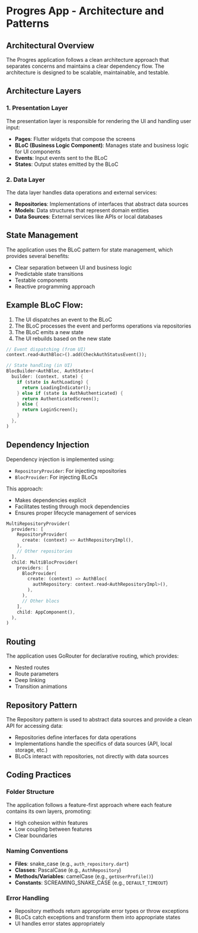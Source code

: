 # Progres App - Architecture and Patterns

## Architectural Overview

The Progres application follows a clean architecture approach that separates concerns and maintains a clear dependency flow. The architecture is designed to be scalable, maintainable, and testable.

## Architecture Layers

### 1. Presentation Layer

The presentation layer is responsible for rendering the UI and handling user input:

- **Pages**: Flutter widgets that compose the screens
- **BLoC (Business Logic Component)**: Manages state and business logic for UI components
- **Events**: Input events sent to the BLoC
- **States**: Output states emitted by the BLoC

### 2. Data Layer

The data layer handles data operations and external services:

- **Repositories**: Implementations of interfaces that abstract data sources
- **Models**: Data structures that represent domain entities
- **Data Sources**: External services like APIs or local databases

## State Management

The application uses the BLoC pattern for state management, which provides several benefits:

- Clear separation between UI and business logic
- Predictable state transitions
- Testable components
- Reactive programming approach

## Example BLoC Flow:

1. The UI dispatches an event to the BLoC
2. The BLoC processes the event and performs operations via repositories
3. The BLoC emits a new state
4. The UI rebuilds based on the new state

```dart
// Event dispatching (from UI)
context.read<AuthBloc>().add(CheckAuthStatusEvent());

// State handling (in UI)
BlocBuilder<AuthBloc, AuthState>(
  builder: (context, state) {
    if (state is AuthLoading) {
      return LoadingIndicator();
    } else if (state is AuthAuthenticated) {
      return AuthenticatedScreen();
    } else {
      return LoginScreen();
    }
  },
)
```

## Dependency Injection

Dependency injection is implemented using:

- `RepositoryProvider`: For injecting repositories
- `BlocProvider`: For injecting BLoCs

This approach:
- Makes dependencies explicit
- Facilitates testing through mock dependencies
- Ensures proper lifecycle management of services

```dart
MultiRepositoryProvider(
  providers: [
    RepositoryProvider(
      create: (context) => AuthRepositoryImpl(),
    ),
    // Other repositories
  ],
  child: MultiBlocProvider(
    providers: [
      BlocProvider(
        create: (context) => AuthBloc(
          authRepository: context.read<AuthRepositoryImpl>(),
        ),
      ),
      // Other blocs
    ],
    child: AppComponent(),
  ),
)
```

## Routing

The application uses GoRouter for declarative routing, which provides:

- Nested routes
- Route parameters
- Deep linking
- Transition animations

## Repository Pattern

The Repository pattern is used to abstract data sources and provide a clean API for accessing data:

- Repositories define interfaces for data operations
- Implementations handle the specifics of data sources (API, local storage, etc.)
- BLoCs interact with repositories, not directly with data sources

## Coding Practices

### Folder Structure
The application follows a feature-first approach where each feature contains its own layers, promoting:
- High cohesion within features
- Low coupling between features
- Clear boundaries

### Naming Conventions
- **Files**: snake_case (e.g., `auth_repository.dart`)
- **Classes**: PascalCase (e.g., `AuthRepository`)
- **Methods/Variables**: camelCase (e.g., `getUserProfile()`)
- **Constants**: SCREAMING_SNAKE_CASE (e.g., `DEFAULT_TIMEOUT`)

### Error Handling
- Repository methods return appropriate error types or throw exceptions
- BLoCs catch exceptions and transform them into appropriate states
- UI handles error states appropriately 